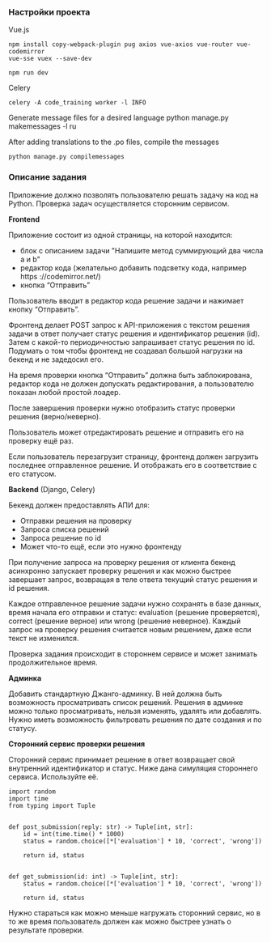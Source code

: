 ### Настройки проекта

Vue.js

    npm install copy-webpack-plugin pug axios vue-axios vue-router vue-codemirror
    vue-sse vuex --save-dev

    npm run dev

Celery

    celery -A code_training worker -l INFO

Generate message files for a desired language
    python manage.py makemessages -l ru
 
After adding translations to the .po files, compile the messages

    python manage.py compilemessages

### Описание задания

Приложение должно позволять пользователю решать задачу на код на Python. Проверка задач осуществляется сторонним сервисом.

**Frontend**

Приложение состоит из одной страницы, на которой находится:
* блок с описанием задачи "Напишите метод суммирующий два числа a и b"
* редактор кода (желательно добавить подсветку кода, например https
://codemirror.net/)
* кнопка “Отправить”

Пользователь вводит в редактор кода решение задачи и нажимает кнопку “Отправить”.

Фронтенд делает POST запрос к API-приложения с текстом решения задачи в ответ получает статус решения и идентификатор решения (id). Затем с какой-то периодичностью запрашивает статус решения по id. Подумать о том чтобы фронтенд не создавал большой нагрузки на бекенд и не задедосил его.

На время проверки кнопка “Отправить” должна быть заблокирована, редактор кода не должен допускать редактирования, а пользователю показан любой простой лоадер.

После завершения проверки нужно отобразить статус проверки решения (верно/неверно).

Пользователь может отредактировать решение и отправить его на проверку ещё раз.

Если пользователь перезагрузит страницу, фронтенд должен загрузить последнее отправленное решение. И отображать его в соответствие с его статусом.

**Backend** (Django, Celery)

Бекенд должен предоставлять АПИ для:
* Отправки решения на проверку
* Запроса списка решений
* Запроса решение по id
* Может что-то ещё, если это нужно фронтенду

При получение запроса на проверку решения от клиента бекенд асинхронно запускает проверку решения и как можно быстрее завершает запрос, возвращая в теле ответа текущий статус решения и id решения.

Каждое отправленное решение задачи нужно сохранять в базе данных, время начала его отправки и статус: evaluation (решение проверяется), correct (решение верное) или wrong (решение неверное). Каждый запрос на проверку решения считается новым решением, даже если текст не изменился.

Проверка задания происходит в стороннем сервисе и может занимать продолжительное время.

**Админка**

Добавить стандартную Джанго-админку. В ней должна быть возможность просматривать список решений. Решения в админке можно только просматривать, нельзя изменять, удалять или добавлять. Нужно иметь возможность фильтровать решения по дате создания и по статусу.

**Сторонний сервис проверки решения**

Сторонний сервис принимает решение в ответ возвращает свой внутренний идентификатор и статус. Ниже дана симуляция стороннего сервиса. Используйте её.

    import random
    import time
    from typing import Tuple


    def post_submission(reply: str) -> Tuple[int, str]:
        id = int(time.time() * 1000)
        status = random.choice([*['evaluation'] * 10, 'correct', 'wrong'])

        return id, status


    def get_submission(id: int) -> Tuple[int, str]:
        status = random.choice([*['evaluation'] * 10, 'correct', 'wrong'])

        return id, status


Нужно стараться как можно меньше нагружать сторонний сервис, но в то же время пользователь должен как можно быстрее узнать о результате проверки.
